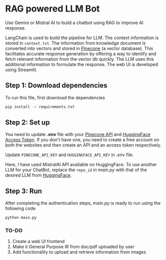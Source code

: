 # RAG powered LLM Bot
Use Gemini or Mistral AI to build a chatbot using RAG to improve AI response.

LangChain is used to build the pipeline for LLM. The context information is stored in `context.txt`. The information from knowledge document is converted into vectors and stored in [Pinecone](https://www.pinecone.io/) (a vector database). This facilitates accurate response generation by offering a way to identify and fetch relevant information from the vector db quickly. The LLM uses this additional information to formulate the response. The web UI is developed using Streamlit.

## Step 1: Download dependencies
To run this file, first download the dependencies
```bash
pip install -r requirements.txt
```

## Step 2: Set up
You need to update __.env__ file with your [Pinecone API](https://docs.pinecone.io/guides/get-started/quickstart) and [HuggingFace Access Token](https://huggingface.co/settings/tokens). If you don't have one, you need to create a free account on both the websites and then create an API and an access token  respectively.

Update `PINECONE_API_KEY` and `HUGGINGFACE_API_KEY` in _.env_ file.

Here, I have used MistralAI API available on HuggingFace. To use another LLM for your ChatBot, replace the `repo_id` in _main.py_ with that of the desired LLM from [HuggingFace](https://huggingface.co/models).

## Step 3: Run
After completing the authentication steps, _main.py_ is ready to run using the following code

```bash
python main.py
```

### TO-DO
1. Create a web UI frontend
2. Make it General Purpose IR from doc/pdf uploaded by user
3. Add functionality to upload and retrieve information from images
